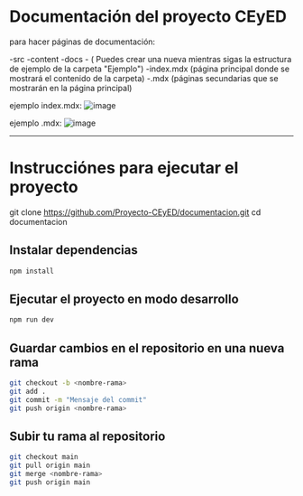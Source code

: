 # Documentación del proyecto CEyED

para hacer páginas de documentación:

-src
    -content
        -docs
            -<nombre-carpeta> ( Puedes crear una nueva mientras sigas la estructura de ejemplo de la carpeta "Ejemplo")
                -index.mdx (página principal donde se mostrará el contenido de la carpeta)
                -<nombre-archivo>.mdx (páginas secundarias que se mostrarán en la página principal)

ejemplo index.mdx:
![image](https://github.com/user-attachments/assets/c5e76330-5717-48bd-a7d6-9cbf837cb499)

ejemplo <nombre-archivo>.mdx:
![image](https://github.com/user-attachments/assets/347760f5-5a76-4e25-a0cb-f7d90805e018)

---

# Instrucciónes para ejecutar el proyecto

git clone https://github.com/Proyecto-CEyED/documentacion.git
cd documentacion

## Instalar dependencias

```bash
npm install
```

## Ejecutar el proyecto en modo desarrollo

```bash
npm run dev
```

## Guardar cambios en el repositorio en una nueva rama

```bash
git checkout -b <nombre-rama>
git add .
git commit -m "Mensaje del commit"
git push origin <nombre-rama>
```

## Subir tu rama al repositorio

```bash
git checkout main
git pull origin main
git merge <nombre-rama>
git push origin main
```

